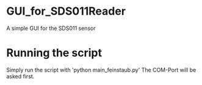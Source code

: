 # GUI_for_SDS011Reader
A simple GUI for the SDS011 sensor

# Running the script
Simply run the script with
'python main_feinstaub.py'
The COM-Port will be asked first.
